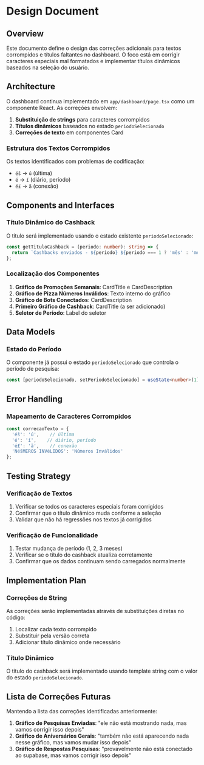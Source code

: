 # Design Document

## Overview

Este documento define o design das correções adicionais para textos corrompidos e títulos faltantes no dashboard. O foco está em corrigir caracteres especiais mal formatados e implementar títulos dinâmicos baseados na seleção do usuário.

## Architecture

O dashboard continua implementado em `app/dashboard/page.tsx` como um componente React. As correções envolvem:

1. **Substituição de strings** para caracteres corrompidos
2. **Títulos dinâmicos** baseados no estado `periodoSelecionado`
3. **Correções de texto** em componentes Card

### Estrutura dos Textos Corrompidos

Os textos identificados com problemas de codificação:
- `éš` → `ú` (última)
- `é­` → `í` (diário, período)
- `é£` → `ã` (conexão)

## Components and Interfaces

### Título Dinâmico do Cashback

O título será implementado usando o estado existente `periodoSelecionado`:

```typescript
const getTituloCashback = (periodo: number): string => {
  return `Cashbacks enviados - ${periodo} ${periodo === 1 ? 'mês' : 'meses'}`;
};
```

### Localização dos Componentes

1. **Gráfico de Promoções Semanais**: CardTitle e CardDescription
2. **Gráfico de Pizza Números Inválidos**: Texto interno do gráfico
3. **Gráfico de Bots Conectados**: CardDescription
4. **Primeiro Gráfico de Cashback**: CardTitle (a ser adicionado)
5. **Seletor de Período**: Label do seletor

## Data Models

### Estado do Período

O componente já possui o estado `periodoSelecionado` que controla o período de pesquisa:

```typescript
const [periodoSelecionado, setPeriodoSelecionado] = useState<number>(1); // 1, 2 ou 3 meses
```

## Error Handling

### Mapeamento de Caracteres Corrompidos

```typescript
const correcaoTexto = {
  'éš': 'ú',    // última
  'é­': 'í',    // diário, período  
  'é£': 'ã',    // conexão
  'NéšMEROS INVéLIDOS': 'Números Inválidos'
};
```

## Testing Strategy

### Verificação de Textos

1. Verificar se todos os caracteres especiais foram corrigidos
2. Confirmar que o título dinâmico muda conforme a seleção
3. Validar que não há regressões nos textos já corrigidos

### Verificação de Funcionalidade

1. Testar mudança de período (1, 2, 3 meses)
2. Verificar se o título do cashback atualiza corretamente
3. Confirmar que os dados continuam sendo carregados normalmente

## Implementation Plan

### Correções de String

As correções serão implementadas através de substituições diretas no código:

1. Localizar cada texto corrompido
2. Substituir pela versão correta
3. Adicionar título dinâmico onde necessário

### Título Dinâmico

O título do cashback será implementado usando template string com o valor do estado `periodoSelecionado`.

## Lista de Correções Futuras

Mantendo a lista das correções identificadas anteriormente:

1. **Gráfico de Pesquisas Enviadas**: "ele não está mostrando nada, mas vamos corrigir isso depois"
2. **Gráfico de Aniversários Gerais**: "também não está aparecendo nada nesse gráfico, mas vamos mudar isso depois"  
3. **Gráfico de Respostas Pesquisas**: "provavelmente não está conectado ao supabase, mas vamos corrigir isso depois"